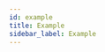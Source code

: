 ```yaml
---
id: example
title: Example
sidebar_label: Example
---
```


<div style={{textAlign: "justify"}}>

</div>



